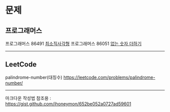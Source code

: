 #  문제


## 프로그래머스

프로그래머스 86491 [최소직사각형](https://programmers.co.kr/learn/courses/30/lessons/86491)
프로그래머스 86051 [없는 숫자 더하기](https://programmers.co.kr/learn/courses/30/lessons/86051)


------------------------------------------------------------------------------------------------

## LeetCode

palindrome-number(대칭수) https://leetcode.com/problems/palindrome-number/





------------------------------------------------------------------------------------------------
마크다운 작성법 참조용 : https://gist.github.com/ihoneymon/652be052a0727ad59601

